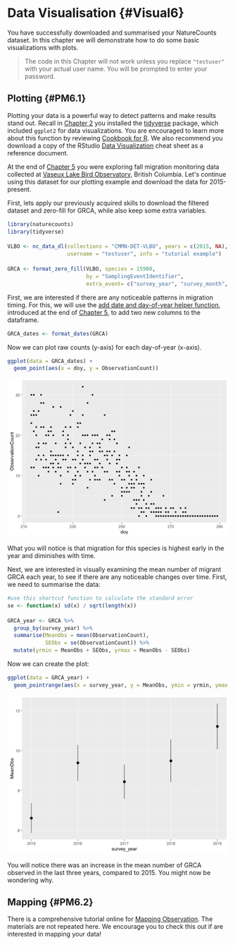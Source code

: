 # Data Visualisation {#Visual6}



You have successfully downloaded and summarised your NatureCounts dataset. In this chapter we will demonstrate how to do some basic visualizations with plots. 

> The code in this Chapter will not work unless you replace `"testuser"` with your actual user name. You will be prompted to enter your password. 

## Plotting {#PM6.1}

Plotting your data is a powerful way to detect patterns and make results stand out. Recall in [Chapter 2](#Package2.2) you installed the [tidyverse](https://www.tidyverse.org/) package, which included `ggplot2` for data visualizations. You are encouraged to learn more about this function by reviewing [Cookbook for R](http://www.cookbook-r.com/Graphs/). We also recommend you download a copy of the RStudio [Data Visualization](https://rstudio.com/wp-content/uploads/2015/03/ggplot2-cheatsheet.pdf) cheat sheet as a reference document.

At the end of [Chapter 5](#Manip5) you were exploring fall migration monitoring data collected at [Vaseux Lake Bird Observatory](https://www.birdscanada.org/birdmon/default/datasets.jsp?code=CMMN-DET-VLBO), British Columbia. Let's continue using this dataset for our plotting example and download the data for 2015-present. 

First, lets apply our previously acquired skills to download the filtered dataset and zero-fill for GRCA, while also keep some extra variables. 


```r
library(naturecounts)
library(tidyverse)

VLBO <- nc_data_dl(collections = "CMMN-DET-VLBO", years = c(2015, NA), 
                   username = "testuser", info = "tutorial example")

GRCA <- format_zero_fill(VLBO, species = 15900, 
                         by = "SamplingEventIdentifier", 
                         extra_event= c("survey_year", "survey_month", "survey_day"))
```

First, we are interested if there are any noticeable patterns in migration timing. For this, we will use the [add date and day-of-year helper function](https://birdstudiescanada.github.io/naturecounts/reference/format_dates.html), introduced at the end of [Chapter 5](#Manip5.3), to add two new columns to the dataframe. 


```r
GRCA_dates <- format_dates(GRCA)
```

Now we can plot raw counts (y-axis) for each day-of-year (x-axis). 


```r
ggplot(data = GRCA_dates) + 
  geom_point(aes(x = doy, y = ObservationCount))
```

<img src="06-VisualData_files/figure-html/plot1VLBO-1.png" width="672" />

What you will notice is that migration for this species is highest early in the year and diminishes with time. 

Next, we are interested in visually examining the mean number of migrant GRCA each year, to see if there are any noticeable changes over time. First, we need to summarise the data: 


```r
#use this shortcut function to calculate the standard error
se <- function(x) sd(x) / sqrt(length(x))

GRCA_year <- GRCA %>% 
  group_by(survey_year) %>% 
  summarise(MeanObs = mean(ObservationCount), 
            SEObs = se(ObservationCount)) %>%   
  mutate(yrmin = MeanObs + SEObs, yrmax = MeanObs - SEObs)
```

Now we can create the plot: 


```r
ggplot(data = GRCA_year) +  
  geom_pointrange(aes(x = survey_year, y = MeanObs, ymin = yrmin, ymax = yrmax))
```

<img src="06-VisualData_files/figure-html/plot2VLBO-1.png" width="672" />

You will notice there was an increase in the mean number of GRCA observed in the last three years, compared to 2015. You might now be wondering why.  

## Mapping {#PM6.2}

There is a comprehensive tutorial online for [Mapping Observation](https://birdstudiescanada.github.io/naturecounts/articles/articles/mapping-observations.html). The materials are not repeated here. We encourage you to check this out if are interested in mapping your data! 


